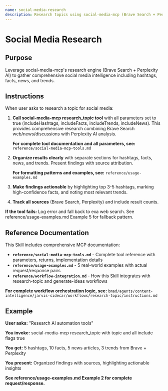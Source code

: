 ```yaml
---
name: social-media-research
description: Research topics using social-media-mcp (Brave Search + Perplexity AI). Gets hashtags, facts, news, and trends. Use when user asks about trending topics, wants hashtags for content, needs facts about a subject, asks "what's trending" or "what's hot", or researching topics for social media.
---
```


# Social Media Research

## Purpose

Leverage social-media-mcp's research engine (Brave Search + Perplexity AI) to gather comprehensive social media intelligence including hashtags, facts, news, and trends.

## Instructions

When user asks to research a topic for social media:

1. **Call social-media-mcp research_topic tool** with all parameters set to true (includeHashtags, includeFacts, includeTrends, includeNews). This provides comprehensive research combining Brave Search web/news/discussions with Perplexity AI analysis.

   **For complete tool documentation and all parameters, see:** `reference/social-media-mcp-tools.md`

2. **Organize results clearly** with separate sections for hashtags, facts, news, and trends. Present findings with source attribution.

   **For formatting patterns and examples, see:** `reference/usage-examples.md`

3. **Make findings actionable** by highlighting top 3-5 hashtags, marking high-confidence facts, and noting most relevant trends.

4. **Track all sources** (Brave Search, Perplexity) and include result counts.

**If the tool fails:** Log error and fall back to exa web search. See reference/usage-examples.md Example 5 for fallback pattern.

## Reference Documentation

This Skill includes comprehensive MCP documentation:

- **`reference/social-media-mcp-tools.md`** - Complete tool reference with parameters, returns, implementation details
- **`reference/usage-examples.md`** - 5 real-world examples with actual request/response pairs
- **`reference/workflow-integration.md`** - How this Skill integrates with research-topic and generate-ideas workflows

**For complete workflow orchestration logic, see:**
`bmad/agents/content-intelligence/jarvis-sidecar/workflows/research-topic/instructions.md`

## Example

**User asks:** "Research AI automation tools"

**You invoke:** social-media-mcp research_topic with topic and all include flags true

**You get:** 5 hashtags, 10 facts, 5 news articles, 3 trends from Brave + Perplexity

**You present:** Organized findings with sources, highlighting actionable insights

**See reference/usage-examples.md Example 2 for complete request/response.**

